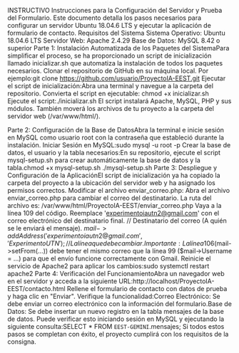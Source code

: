 INSTRUCTIVO
Instrucciones para la Configuración del Servidor y Prueba del Formulario.
Este documento detalla los pasos necesarios para configurar un servidor Ubuntu 18.04.6 LTS y ejecutar la aplicación de formulario de contacto.
Requisitos del Sistema
Sistema Operativo: Ubuntu 18.04.6 LTS
Servidor Web: Apache 2.4.29
Base de Datos: MySQL 8.42 o superior
Parte 1: Instalación Automatizada de los Paquetes del SistemaPara simplificar el proceso, se ha proporcionado un script de inicialización llamado inicializar.sh que automatiza la instalación de todos los paquetes necesarios.
Clonar el repositorio de GitHub en su máquina local. Por ejemplo:git clone https://github.com/usuario/ProyectoIA-EEST.git
Ejecutar el script de inicialización:Abra una terminal y navegue a la carpeta del repositorio.
Convierta el script en ejecutable:
    chmod +x inicializar.sh
    Ejecute el script:./inicializar.sh
El script instalará Apache, MySQL, PHP y sus módulos. También moverá los archivos de tu proyecto a la carpeta del servidor web (/var/www/html/).

Parte 2: Configuración de la Base de DatosAbra la terminal e inicie sesión en MySQL como usuario root con la contraseña que estableció durante la instalación.
Iniciar Sesión en MySQL:sudo mysql -u root -p
Crear la base de datos, el usuario y la tabla necesarios:En su repositorio, ejecute el script mysql-setup.sh para crear automáticamente la base de datos y la tabla.chmod +x mysql-setup.sh
./mysql-setup.sh
Parte 3: Despliegue y Configuración de la AplicaciónEl script de inicialización ya ha copiado la carpeta del proyecto a la ubicación del servidor web y ha asignado los permisos correctos.
Modificar el archivo enviar_correo.php:
Abra el archivo enviar_correo.php para cambiar el correo del destinatario.
La ruta del archivo es: /var/www/html/ProyectoIA-EEST/enviar_correo.php
Vaya a la línea 109 del código.
Reemplace 'experimentoiautn2@gmail.com' con el correo electrónico del destinatario final.
// Destinatario del correo (A quién se le enviará el mensaje).
$mail->addAddress('experimentoiautn2@gmail.com', 'Experimento UTN'); 
// La línea que debe cambiar.
Importante: La línea 106 ($mail->setFrom(...)) debe tener el mismo correo que la línea 99 ($mail->Username = ...) para que el envío funcione correctamente con Gmail.
Reinicie el servicio de Apache2 para aplicar los cambios:sudo systemctl restart apache2
Parte 4: Verificación del FuncionamientoAbra un navegador web en el servidor y acceda a la siguiente URL:http://localhost/ProyectoIA-EEST/contacto.html
Rellene el formulario de contacto con datos de prueba y haga clic en "Enviar".
Verifique la funcionalidad:Correo Electrónico: Se debe enviar un correo electrónico con la información del formulario.Base de Datos: Se debe insertar un nuevo registro en la tabla mensajes de la base de datos. Puede verificar esto iniciando sesión en MySQL y ejecutando la siguiente consulta:SELECT * FROM `EEST-GEMINI`.mensajes;
Si todos estos pasos se completan con éxito, el proyecto cumplirá con los requisitos de la consigna.

